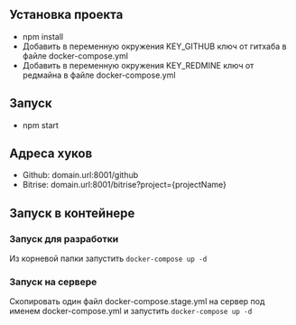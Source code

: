 ## Установка проекта
* npm install
* Добавить в переменную окружения KEY_GITHUB ключ от гитхаба в файле docker-compose.yml
* Добавить в переменную окружения KEY_REDMINE ключ от редмайна в файле docker-compose.yml

## Запуск
* npm start
## Адреса хуков
* Github: domain.url:8001/github
* Bitrise: domain.url:8001/bitrise?project={projectName}

## Запуск в контейнере

### Запуск для разработки
Из корневой папки запустить ```docker-compose up -d```

### Запуск на сервере
Скопировать один файл docker-compose.stage.yml на сервер под именем docker-compose.yml и запустить ```docker-compose up -d```